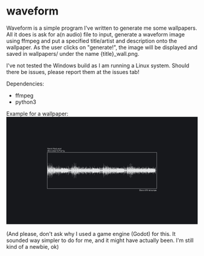 # waveform

Waveform is a simple program I've written to generate me some wallpapers. All it does is ask for a(n audio) file to input, generate a waveform image using ffmpeg and put a specified title/artist and description onto the wallpaper. As the user clicks on "generate!", the image will be displayed and saved in wallpapers/ under the name {title}_wall.png.

I've not tested the Windows build as I am running a Linux system. Should there be issues, please report them at the issues tab!

Dependencies:
- ffmpeg
- python3

Example for a wallpaper:
![example of such a generated wallpaper](https://raw.githubusercontent.com/devcey/waveform/refs/heads/main/wallpapers/sample_wall.png?token=GHSAT0AAAAAACX3J34SZIYEDP2SUBD36F7IZZGEWJA)

(And please, don't ask why I used a game engine (Godot) for this. It sounded way simpler to do for me, and it might have actually been. I'm still kind of a newbie, ok)
